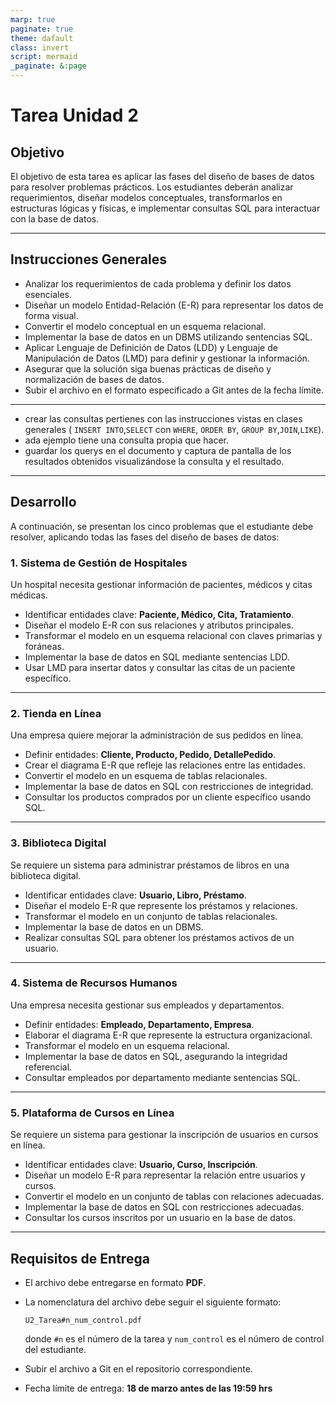 ```yaml
---
marp: true
paginate: true
theme: dafault
class: invert
script: mermaid
_paginate: &:page
---
```


# Tarea Unidad 2

## Objetivo

El objetivo de esta tarea es aplicar las fases del diseño de bases de datos para resolver problemas prácticos. Los estudiantes deberán analizar requerimientos, diseñar modelos conceptuales, transformarlos en estructuras lógicas y físicas, e implementar consultas SQL para interactuar con la base de datos.

---

## Instrucciones Generales

- Analizar los requerimientos de cada problema y definir los datos esenciales.
- Diseñar un modelo Entidad-Relación (E-R) para representar los datos de forma visual.
- Convertir el modelo conceptual en un esquema relacional.
- Implementar la base de datos en un DBMS utilizando sentencias SQL.
- Aplicar Lenguaje de Definición de Datos (LDD) y Lenguaje de Manipulación de Datos (LMD) para definir y gestionar la información.
- Asegurar que la solución siga buenas prácticas de diseño y normalización de bases de datos.
- Subir el archivo en el formato especificado a Git antes de la fecha límite.

---

- crear las consultas pertienes con  las instrucciones  vistas en clases generales ( `INSERT INTO`,`SELECT` con `WHERE`, `ORDER BY`, `GROUP BY`,`JOIN`,`LIKE`).
- ada ejemplo tiene una consulta propia que hacer.
- guardar los querys en el documento y captura de pantalla de los resultados obtenidos visualizándose la consulta y el resultado.

---

## Desarrollo

A continuación, se presentan los cinco problemas que el estudiante debe resolver, aplicando todas las fases del diseño de bases de datos:

### **1. Sistema de Gestión de Hospitales**

Un hospital necesita gestionar información de pacientes, médicos y citas médicas.

- Identificar entidades clave: **Paciente, Médico, Cita, Tratamiento**.
- Diseñar el modelo E-R con sus relaciones y atributos principales.
- Transformar el modelo en un esquema relacional con claves primarias y foráneas.
- Implementar la base de datos en SQL mediante sentencias LDD.
- Usar LMD para insertar datos y consultar las citas de un paciente específico.

---

### **2. Tienda en Línea**

Una empresa quiere mejorar la administración de sus pedidos en línea.

- Definir entidades: **Cliente, Producto, Pedido, DetallePedido**.
- Crear el diagrama E-R que refleje las relaciones entre las entidades.
- Convertir el modelo en un esquema de tablas relacionales.
- Implementar la base de datos en SQL con restricciones de integridad.
- Consultar los productos comprados por un cliente específico usando SQL.

---

### **3. Biblioteca Digital**

Se requiere un sistema para administrar préstamos de libros en una biblioteca digital.

- Identificar entidades clave: **Usuario, Libro, Préstamo**.
- Diseñar el modelo E-R que represente los préstamos y relaciones.
- Transformar el modelo en un conjunto de tablas relacionales.
- Implementar la base de datos en un DBMS.
- Realizar consultas SQL para obtener los préstamos activos de un usuario.

---

### **4. Sistema de Recursos Humanos**

Una empresa necesita gestionar sus empleados y departamentos.

- Definir entidades: **Empleado, Departamento, Empresa**.
- Elaborar el diagrama E-R que represente la estructura organizacional.
- Transformar el modelo en un esquema relacional.
- Implementar la base de datos en SQL, asegurando la integridad referencial.
- Consultar empleados por departamento mediante sentencias SQL.

---

### **5. Plataforma de Cursos en Línea**

Se requiere un sistema para gestionar la inscripción de usuarios en cursos en línea.

- Identificar entidades clave: **Usuario, Curso, Inscripción**.
- Diseñar un modelo E-R para representar la relación entre usuarios y cursos.
- Convertir el modelo en un conjunto de tablas con relaciones adecuadas.
- Implementar la base de datos en SQL con restricciones adecuadas.
- Consultar los cursos inscritos por un usuario en la base de datos.

---

## Requisitos de Entrega

- El archivo debe entregarse en formato **PDF**.
- La nomenclatura del archivo debe seguir el siguiente formato:

  ```text
  U2_Tarea#n_num_control.pdf
  ```

  donde `#n` es el número de la tarea y `num_control` es el número de control del estudiante.
- Subir el archivo a Git en el repositorio correspondiente.
- Fecha límite de entrega: **18 de marzo antes de las 19:59 hrs**